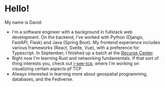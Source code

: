 # Hello!

My name is David:

- I'm a software engineer with a background in fullstack web development. On the backend, I've worked with Python (Django, FastAPI, Flask) and Java (Spring Boot). My frontend experience includes various frameworks (React, Svelte, Vue), with a preference for Typescript. In September, I finished up a batch at the [Recurse Center](https://recurse.com).
- Right now I'm learning Rust and networking fundamentals. If that sort of thing interests you, check out [i-see-tcp](https://git.sr.ht/~davidcode/i-see-tcp), where I'm working on visualizing certain aspects pf TCP.
- Always interested in learning more about geospatial programming, databases, and the Fediverse.
